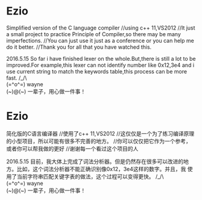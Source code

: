# Ezio

Simplified version of the C language compiler
//using c++ 11,VS2012
//It just a small project to practice Principle of Compiler,so there may be many imperfections.
//You can just use it just as a conference or you can help me do it better.
//Thank you for all that you have watched this.

2016.5.15
So far i have finished lexer on the whole.But,there is still a lot to be improved.For example,this lexer can not identify number
like 0x12,3e4 and i use current string to match the keywords table,this process can be more fast.
                                                                                                /\_/\                        
                                                                                               (=^o^=)  wayne     
                                                                                               (~)@(~)  一辈子，用心做一件事！

# Ezio

简化版的C语言编译器
//使用了c++ 11,VS2012
//这仅仅是一个为了练习编译原理的小型项目，所以可能有很多不完善的地方。
//你可以仅仅把它作为一个参考，或者你可以帮我做的更好
//谢谢每一个看过这个项目的人

2016.5.15
目前，我大体上完成了词法分析器。但是仍然存在很多可以改进的地方。比如，这个词法分析器不能正确识别像0x12，3e4这样的数字。并且，我
使用了当前字符串匹配关键字表的做法，这个过程可以变得更快。
                                                                                                /\_/\                        
                                                                                               (=^o^=)  wayne     
                                                                                               (~)@(~)  一辈子，用心做一件事！
